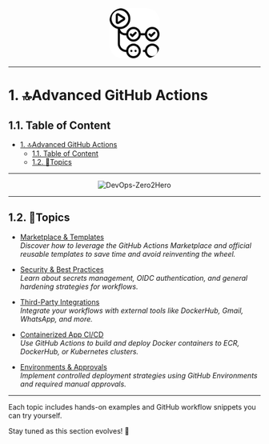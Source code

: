 <!-- omit in toc -->
<div align="center">
  <img src="/resources/images/logos/logos_github_actions.svg" alt="DevOps-Zero2Hero" width="100" style="border-radius: 25%;padd">
</div>

---

# 1. 🔝Advanced GitHub Actions

## 1.1. Table of Content

- [1. 🔝Advanced GitHub Actions](#1-advanced-github-actions)
  - [1.1. Table of Content](#11-table-of-content)
  - [1.2. 📃Topics](#12-topics)

---

<div align="center">
  <img src="/resources/images/cover-rounded.png" alt="DevOps-Zero2Hero" width="500">
</div>

---

## 1.2. 📃Topics

- [Marketplace & Templates](./marketplace-and-templates.md)  
  *Discover how to leverage the GitHub Actions Marketplace and official reusable templates to save time and avoid reinventing the wheel.*

- [Security & Best Practices](./security-best-practices.md)  
  *Learn about secrets management, OIDC authentication, and general hardening strategies for workflows.*

- [Third-Party Integrations](./third-party-integrations.md)  
  *Integrate your workflows with external tools like DockerHub, Gmail, WhatsApp, and more.*

- [Containerized App CI/CD](./containerized-app-cicd.md)  
  *Use GitHub Actions to build and deploy Docker containers to ECR, DockerHub, or Kubernetes clusters.*

- [Environments & Approvals](./environments-and-approvals.md)  
  *Implement controlled deployment strategies using GitHub Environments and required manual approvals.*

---

Each topic includes hands-on examples and GitHub workflow snippets you can try yourself.

Stay tuned as this section evolves! 🚀